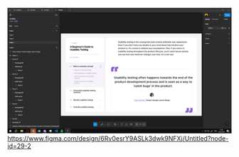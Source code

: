 ![Скріншот](image/Снимок%20экрана%20(1562).png)
https://www.figma.com/design/6Rv0esrY9ASLk3dwk9NFXj/Untitled?node-id=29-2
                                                                                                                                                                                                               